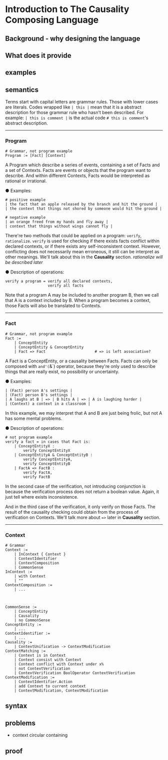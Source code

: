 # Introduction to The Causality Composing Language

## Background - why designing the language
## What does it provide

## examples

## semantics

Terms start with capital letters are grammar rules. Those with lower cases are literals.
Codes wrapped like `| this |` mean that it is a abstract description for those grammar rule who hasn't been described.
For example: `| this is comment |` is the actual code `# this is comment`'s abstract description.

- - -

### Program

	# Grammar, not program example
	Program := [Fact] [Context]

A Program which describe a series of events, containing a set of Facts and a set of Contexts.
Facts are events or objects that the program want to describe. And within different Contexts,
Facts would be interpreted as rational or irrational.

● Examples:

	# positive example
	| the fact that an apple released by the branch and hit the ground |
	| the context that things not shored by someone would hit the ground |

	# negative example
	| an orange freed from my hands and fly away |
	| context that things without wings cannot fly |

There're two methods that could be applied on a program: `verify`, `rationalize`. 
`verify` is used for checking if there exists facts conflict within declared contexts, or if there exists 
any self-inconsistent context.
However, conflicting does not necessarily mean erroneous, it still can be interpret as other meanings.
We'll talk about this in the **Causality** section.
*rationalize will be described later*

● Description of operations:

	verify a program = verify all declared contexts,
                       verify all facts

Note that a program A may be included to another program B, then we call that A is a context included by B.
When a program becomes a context, those Facts will also be translated to Contexts.

- - -

### Fact

	# Grammar, not program example
	Fact :=
		| ConceptEntity
		| ConceptEntity & ConceptEntity
		| Fact => Fact						# => is left associative?

A Fact is a ConceptEntity, or a causality between Facts.
Facts can only be composed with `and'(`&`) operator, because they're only used to describe things that are really exist,
no possibility or uncertainty.

● Examples:

	| (Fact) person A's settings |
	| (Fact) person B's settings |
	| A laughs at B | => | B hits A | => | A is laughing harder |
	| (Context) a context in a classroom |

In this example, we may interpret that A and B are just being frolic, but not A has some mental problems.

● Description of operations:

	# not program example
	verify a fact = in cases that Fact is:
		| ConceptEntityX : 
            verify ConceptEntityX
		| ConceptEntityA & ConceptEntityB : 
            verify ConceptEntityA,
            verify ConceptEntityB
		| FactA => FactB :
            verify FactA,
            verify FactB

In the second case of the verification, not introducing conjunction is because the verification process does not
return a boolean value. Again, it just tell where exists inconsistence.

And in the third case of the verification, it only verify on those Facts. The result of the causality checking
could obtain from the process of verification on Contexts.
We'll talk more about `=>` later in **Causality** section.


- - -

### Context

    # Grammar
    Context :=
        | InContext { Context }
        | ContextIdentifier
        | ContextComposition
        | CommonSense
    InContext :=
        | with Context
        | ""
    ContextComposition :=
        | ...



    CommonSense :=
        | ConceptEntity
        | Causality
        | no CommonSense
    ConceptEntity :=
        | ...
    ContextIdentifier :=
        | ...
    Causality :=
        | ContextUnification -> ContextModification
    ContextMatching :=
        | Context is in Context
        | Context consist with Context
        | Context conflict with Context under x%
        | not ContextVerification
        | ContextVerification BoolOperator ContextVerification
    ContextModification :=
        | ContextIdentifier.Action
        | add Context to current context
        | ContextModification, ContextModification
    
## syntax

## problems

* context circular containing

## proof
